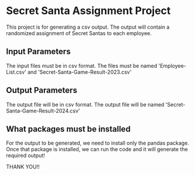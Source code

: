# Secret Santa Assignment Project

This project is for generating a csv output. The output will contain a randomized assignment of Secret Santas to each employee.

## Input Parameters
The input files must be in csv format. The files must be named 'Employee-List.csv' and 'Secret-Santa-Game-Result-2023.csv'

## Output Parameters
The output file will be in csv format. The output file will be named 'Secret-Santa-Game-Result-2024.csv'

## What packages must be installed
For the output to be generated, we need to install only the pandas package. Once that package is installed, we can run the code and it will generate the required output! 

THANK YOU!!